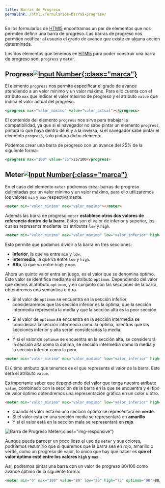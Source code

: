 ```yaml
---
title: Barras de Progreso
permalink: /html5/formularios-barras-progreso/
---
```


En los formularios de [HTMl5][HTML5] encontramos un par de elementos que nos permiten definir una barra de progreso. Las barras de progreso nos permiten notificar al usuario el grado de avance que existe en alguna acción determinada.

Los dos elementos que tenemos en [HTMl5][HTML5] para poder construir una barra de progreso son: `progress` y `meter`.

## Progress[![Input Number][Marker]{:class="marca"}](#progress)
El elemento `progress` nos permite especificar el grado de avance atendiendo a un valor mínimo y un valor máximo. Para ello cuenta con el atributo `max` que indicar el valor máximo de progreso y el atributo `value` que indica el valor actual del progreso.

~~~html
<progress max="valor_maximo" value="valor_actual"></progress>
~~~

El contenido del elemento `progress` nos sirve para trabajar la compatibilidad, ya que si el navegador no sabe pintar un elemento `progress`, pintará lo que haya dentro de él y a la inversa, si el navegador sabe pintar el elemento `progress`, solo pintará dicho elemento.

Podemos crear una barra de progreso con un avance del 25% de la siguiente forma:

~~~html
<progress max="100" value="25">25/100</progress>
~~~

## Meter[![Input Number][Marker]{:class="marca"}](#meter)
En el caso del elemento `meter` podremos crear barras de progreso delimitadas por un valor mínimo y un valor máximo, para ello utilizaremos los valores `min` y `max` respectivamente.

~~~html
<meter min="valor_minimo" max="valor_maximo"></meter>
~~~

Además las barra de progreso `meter` **establece otros dos valores de referencia dentro de la barra**. Estos son el valor de inferior y superior, los cuales representa mediante los atributos `low` y `high`.

~~~html
<meter min="valor_minimo" max="valor_maximo" low="valor_inferior" high="valor_superior"></meter>
~~~

Esto permite que podamos dividir a la barra en tres secciones:

* **Inferior**, la que va entre `min` y `low`.
* **Intermedia**, la que va entre `low` y `high`.
* **Alta**, la que va entre `high` y `max`.

Ahora un quinto valor entra en juego, es el valor que se denomina óptimo. Este valor se identifica mediante el atributo `optimum`. Dependiendo del valor que demos al atributo `optimum`, y en conjunto con las secciones de la barra, obtendremos una semántica u otra.

* Si el valor de `optimum` se encuentra en la sección inferior, consideraremos que las sección inferior es la óptima, que la sección intermedia representa la media y que la sección alta es la peor sección.

* Si el valor de `optimum` se encuentra en la sección intermedia se considerará la sección intermedia como la óptima, mientras que las secciones inferior y alta serán consideradas la media.

* Y si el valor de `optimum` se encuentra en la sección alta, se considerará la sección alta como la óptima, se sección intermedia como la media y la sección inferior como la peor.

~~~html
<meter min="valor_minimo" max="valor_maximo" low="valor_inferior" high="valor_superior" optimum="valor_optimo"></meter>
~~~

El último atributo que tenemos es el que representa el valor de la barra. Este será el atributo `value`.

Es importante saber que dependiendo del valor que tenga nuestro atributo `value`, combinado con la sección de la barra en la que se encuentra y el tipo de valor óptimo obtendremos una representación gráfica en un color u otro.

~~~html
<meter min="valor_minimo" max="valor_maximo" low="valor_inferior" high="valor_superior" optimum="valor_optimo" value="valor"></meter>
~~~

* Cuando el valor está en una sección óptima se representará en **verde**.
* Si el valor está en una sección media se representará en **amarillo**
* Y si el valor está en la sección mala se representará en **rojo**.

![Barra de Progreso Meter][ImagenMeter]{:class="img-responsive"}

Aunque pueda parecer un poco lioso el uso de `meter` y sus colores, podríamos resumirlo que si queremos que la barra sea en rojo, amarillo o verde, como un progreso de valor, lo único que hay que hacer es **que el valor óptimo esté entre los valores `high` y `max`.**

Así, podremos pintar una barra con un valor de progreso 80/100 como avance óptimo de la siguiente forma:

~~~html
<meter min="0" max="100" value="80" low="25" high="75" optimum="90">80/100</meter>
~~~

[Marker]: {{site.baseurl}}/img/marker.png
[HTML5]: http://www.manualweb.net/html5/
[ImagenMeter]: {{site.baseurl}}/html5/img/meter.png
